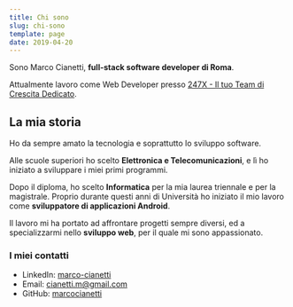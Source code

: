 ```yaml
---
title: Chi sono
slug: chi-sono
template: page
date: 2019-04-20
---
```

Sono Marco Cianetti, **full-stack software developer di Roma**.

Attualmente lavoro come Web Developer presso [247X - Il tuo Team di Crescita Dedicato](https://247x.io).

## La mia storia

Ho da sempre amato la tecnologia e soprattutto lo sviluppo software.

Alle scuole superiori ho scelto **Elettronica e Telecomunicazioni**, e lì ho iniziato a sviluppare i miei primi 
programmi.

Dopo il diploma, ho scelto **Informatica** per la mia laurea triennale e per la magistrale.
Proprio durante questi anni di Università ho iniziato il mio lavoro come **sviluppatore di applicazioni Android**.

Il lavoro mi ha portato ad affrontare progetti sempre diversi, ed a specializzarmi nello **sviluppo web**, 
per il quale mi sono appassionato.

### I miei contatti

- LinkedIn: [marco-cianetti](https://linkedin.com/in/marco-cianetti)
- Email: [cianetti.m@gmail.com](mailto:cianetti.m@gmail.com)
- GitHub: [marcocianetti](https://github.com/marcocianetti)
